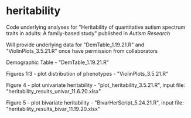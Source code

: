 # heritability
Code underlying analyses for "Heritability of quantitative autism spectrum traits in adults: A family-based study" published in _Autism Research_

Will provide underlying data for "DemTable_1.19.21.R" and "ViolinPlots_3.5.21.R" once have permission from collaborators

Demographic Table - "DemTable_1.19.21.R"

Figures 1:3 - plot distribution of phenotypes - "ViolinPlots_3.5.21.R"

Figure 4 - plot univariate heritability - "plot_heritability_3.5.21.R", input file: "heritability_results_univar_11.6.20.xlsx"

Figure 5 - plot bivariate heritability - "BivarHerScript_5.24.21.R", input file: "heritability_results_bivar_11.19.20.xlsx"
